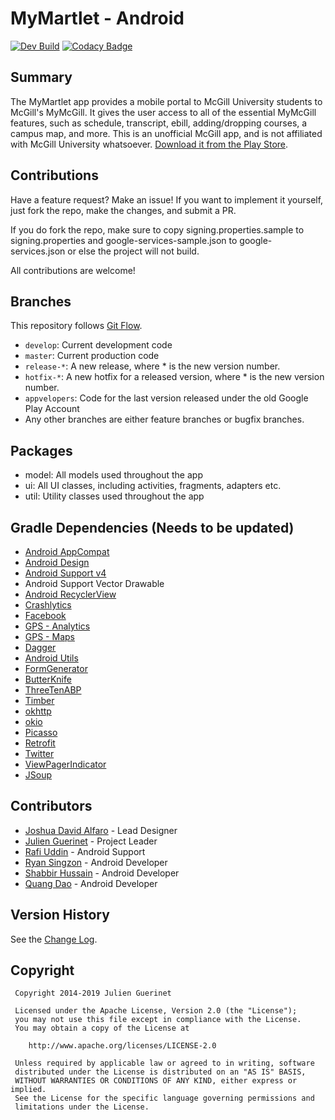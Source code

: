 # MyMartlet - Android

[![Dev Build](https://github.com/jguerinet/MyMartlet/workflows/Dev%20Build/badge.svg?branch=develop)](https://github.com/jguerinet/MyMartlet/actions?query=workflow%3A%22Dev+Build%22)
[![Codacy Badge](https://api.codacy.com/project/badge/Grade/6764bc77236c4209a230db91bb2cf441)](https://app.codacy.com/app/jguerinet/MyMartlet?utm_source=github.com&utm_medium=referral&utm_content=jguerinet/MyMartlet&utm_campaign=Badge_Grade_Dashboard)

## Summary

The MyMartlet app provides a mobile portal to McGill University students to McGill's MyMcGill. It gives the user access to all of the essential MyMcGill features, such as schedule, transcript, ebill, adding/dropping courses, a campus map, and more.
This is an unofficial McGill app, and is not affiliated with McGill University whatsoever. [Download it from the Play Store](https://play.google.com/store/apps/details?id=ca.appvelopers.mcgillmobile).

## Contributions

Have a feature request? Make an issue! If you want to implement it yourself, just fork the repo, make the changes, and submit a PR.

If you do fork the repo, make sure to copy signing.properties.sample to signing.properties and google-services-sample.json to google-services.json or else the project will not build.

All contributions are welcome!

## Branches

This repository follows [Git Flow](https://nvie.com/posts/a-successful-git-branching-model/?).

-   `develop`: Current development code
-   `master`: Current production code
-   `release-*`: A new release, where \* is the new version number.
-   `hotfix-*`: A new hotfix for a released version, where \* is the new version number.
-   `appvelopers`: Code for the last version released under the old Google Play Account
-   Any other branches are either feature branches or bugfix branches.

## Packages

-   model: All models used throughout the app
-   ui: All UI classes, including activities, fragments, adapters etc.
-   util: Utility classes used throughout the app

## Gradle Dependencies (Needs to be updated)

-   [Android AppCompat](http://developer.android.com/tools/support-library/features.html#v7-appcompat)
-   [Android Design](http://developer.android.com/tools/support-library/features.html#design)
-   [Android Support v4](http://developer.android.com/tools/support-library/features.html#v4)
-   Android Support Vector Drawable
-   [Android RecyclerView](http://developer.android.com/tools/support-library/features.html#v7-recyclerview)
-   [Crashlytics](http://try.crashlytics.com/sdk-android/)
-   [Facebook](https://github.com/facebook/facebook-android-sdk)
-   [GPS - Analytics](https://developers.google.com/analytics/devguides/collection/android/v4/)
-   [GPS - Maps](https://developers.google.com/maps/documentation/android-api/)
-   [Dagger](http://google.github.io/dagger)
-   [Android Utils](https://github.com/jguerinet/android-utils)
-   [FormGenerator](https://github.com/jguerinet/form-generator)
-   [ButterKnife](https://github.com/JakeWharton/butterknife)
-   [ThreeTenABP](https://github.com/JakeWharton/ThreeTenABP)
-   [Timber](https://github.com/JakeWharton/timber)
-   [okhttp](https://github.com/square/okhttp)
-   [okio](https://github.com/square/okio)
-   [Picasso](https://github.com/square/picasso)
-   [Retrofit](https://github.com/square/retrofit)
-   [Twitter](https://dev.twitter.com/mopub/android)
-   [ViewPagerIndicator](https://github.com/JakeWharton/ViewPagerIndicator)
-   [JSoup](https://github.com/jhy/jsoup)

## Contributors

-   [Joshua David Alfaro](https://github.com/JDAlfaro) - Lead Designer
-   [Julien Guerinet](https://github.com/jguerinet) - Project Leader
-   [Rafi Uddin](https://github.com/AdnanUddin) - Android Support
-   [Ryan Singzon](https://github.com/rsingzon) - Android Developer
-   [Shabbir Hussain](https://github.com/shabbir-hussain) - Android Developer
-   [Quang Dao](https://github.com/nqdao) - Android Developer

## Version History

See the [Change Log](docs/Changelog.md).

## Copyright

     Copyright 2014-2019 Julien Guerinet

     Licensed under the Apache License, Version 2.0 (the "License");
     you may not use this file except in compliance with the License.
     You may obtain a copy of the License at

        http://www.apache.org/licenses/LICENSE-2.0

     Unless required by applicable law or agreed to in writing, software
     distributed under the License is distributed on an "AS IS" BASIS,
     WITHOUT WARRANTIES OR CONDITIONS OF ANY KIND, either express or implied.
     See the License for the specific language governing permissions and
     limitations under the License.
